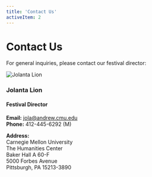 ```yaml
---
title: 'Contact Us'
activeItem: 2
---
```


# Contact Us

For general inquiries, please contact our festival director:

![Jolanta Lion](https://www.cmu.edu/faces/Assets/Contact/jolanta.png)

### Jolanta Lion

#### Festival Director

**Email:** [jola@andrew.cmu.edu](mailto:jola@andrew.cmu.edu)  
**Phone:** 412-445-6292 (M)  

**Address:**  
Carnegie Mellon University  
The Humanities Center  
Baker Hall A 60-F  
5000 Forbes Avenue  
Pittsburgh, PA 15213-3890